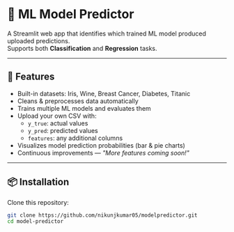 # 🤖 ML Model Predictor

A Streamlit web app that identifies which trained ML model produced uploaded predictions.  
Supports both **Classification** and **Regression** tasks.

---

## 🚀 Features
- Built-in datasets: Iris, Wine, Breast Cancer, Diabetes, Titanic
- Cleans & preprocesses data automatically
- Trains multiple ML models and evaluates them
- Upload your own CSV with:
  - `y_true`: actual values
  - `y_pred`: predicted values
  - `features`: any additional columns
- Visualizes model prediction probabilities (bar & pie charts)
- Continuous improvements — *"More features coming soon!"*

---

## 📦 Installation

Clone this repository:
```bash
git clone https://github.com/nikunjkumar05/modelpredictor.git
cd model-predictor
